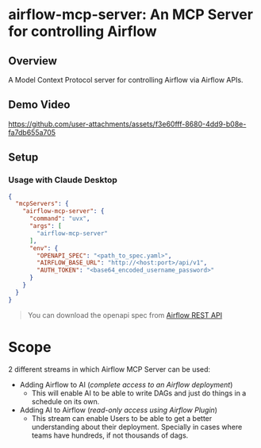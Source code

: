 # airflow-mcp-server: An MCP Server for controlling Airflow


## Overview
A Model Context Protocol server for controlling Airflow via Airflow APIs.

## Demo Video

https://github.com/user-attachments/assets/f3e60fff-8680-4dd9-b08e-fa7db655a705

## Setup

### Usage with Claude Desktop

```json
{
  "mcpServers": {
    "airflow-mcp-server": {
      "command": "uvx",
      "args": [
        "airflow-mcp-server"
      ],
      "env": {
        "OPENAPI_SPEC": "<path_to_spec.yaml>",
        "AIRFLOW_BASE_URL": "http://<host:port>/api/v1",
        "AUTH_TOKEN": "<base64_encoded_username_password>"
      }
    }
  }
}
```

> You can download the openapi spec from [Airflow REST API](https://airflow.apache.org/docs/apache-airflow/stable/stable-rest-api-ref.html)

# Scope

2 different streams in which Airflow MCP Server can be used:
- Adding Airflow to AI  (_complete access to an Airflow deployment_)
  - This will enable AI to be able to write DAGs and just do things in a schedule on its own.
- Adding AI to Airflow (_read-only access using Airflow Plugin_)
  - This stream can enable Users to be able to get a better understanding about their deployment. Specially in cases where teams have hundreds, if not thousands of dags.
